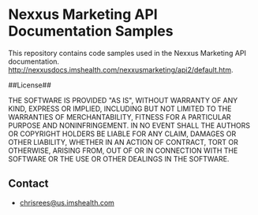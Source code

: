 # Nexxus Marketing API Documentation Samples #

This repository contains code samples used in the Nexxus Marketing API documentation.
http://nexxusdocs.imshealth.com/nexxusmarketing/api2/default.htm.

##License##

THE SOFTWARE IS PROVIDED "AS IS", WITHOUT WARRANTY OF ANY KIND, EXPRESS OR
IMPLIED, INCLUDING BUT NOT LIMITED TO THE WARRANTIES OF MERCHANTABILITY,
FITNESS FOR A PARTICULAR PURPOSE AND NONINFRINGEMENT. IN NO EVENT SHALL THE
AUTHORS OR COPYRIGHT HOLDERS BE LIABLE FOR ANY CLAIM, DAMAGES OR OTHER
LIABILITY, WHETHER IN AN ACTION OF CONTRACT, TORT OR OTHERWISE, ARISING FROM,
OUT OF OR IN CONNECTION WITH THE SOFTWARE OR THE USE OR OTHER DEALINGS IN THE
SOFTWARE.

## Contact ##

* chrisrees@us.imshealth.com